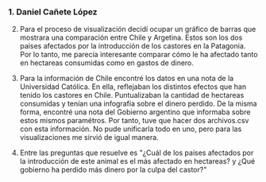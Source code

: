 ### 1. Daniel Cañete López ###

2. Para el proceso de visualización decidí ocupar un gráfico de barras que mostrara una comparación entre Chile y Argetina. Estos son los dos países afectados por la introducción de los castores en la Patagonia. Por lo tanto, me parecía interesante comparar cómo le ha afectado tanto en hectareas consumidas como en gastos de dinero.

3. Para la información de Chile encontré los datos en una nota de la Universidad Católica. En ella, reflejaban los distintos efectos que han tenido los castores en Chile. Puntualizaban la cantidad de hectareas consumidas y tenían una infografía sobre el dinero perdido. De la misma forma, encontré una nota del Gobierno argentino que informaba sobre estos mismos paramétros. Por tanto, tuve que hacer dos archivos.csv con esta información. No pude unificarla todo en uno, pero para las visualizaciones me sirvió de igual manera.
4. Entre las preguntas que resuelve es "¿Cuál de los países afectados por la introducción de este animal es el más afectado en hectareas? y ¿Qué gobierno ha perdido más dinero por la culpa del castor?" 